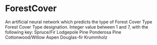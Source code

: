 # ForestCover
An artificial neural network which predicts the type of Forest Cover Type
Forest Cover Type designation. Integer value between 1 and 7, with the following key:
Spruce/Fir
Lodgepole Pine
Ponderosa Pine
Cottonwood/Willow
Aspen
Douglas-fir
Krummholz
